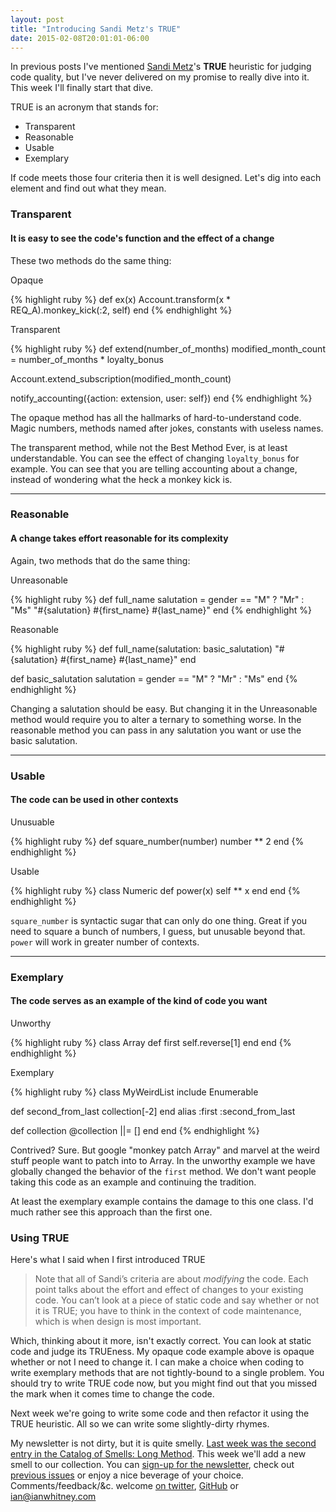 ```yaml
---
layout: post
title: "Introducing Sandi Metz's TRUE"
date: 2015-02-08T20:01:01-06:00
---
```


In previous posts I've mentioned [Sandi Metz](http://www.sandimetz.com/)'s **TRUE** heuristic for judging code quality, but I've never delivered on my promise to really dive into it. This week I'll finally start that dive.

TRUE is an acronym that stands for:

- Transparent
- Reasonable
- Usable
- Exemplary

If code meets those four criteria then it is well designed. Let's dig into each element and find out what they mean.

<!--break-->

### Transparent

#### It is easy to see the code's function and the effect of a change

These two methods do the same thing:

Opaque

{% highlight ruby %}
def ex(x)
  Account.transform(x * REQ_A).monkey_kick(:2, self)
end
{% endhighlight %}

Transparent

{% highlight ruby %}
def extend(number_of_months)
  modified_month_count = number_of_months * loyalty_bonus

  Account.extend_subscription(modified_month_count)

  notify_accounting({action: extension, user: self})
end
{% endhighlight %}

The opaque method has all the hallmarks of hard-to-understand code. Magic numbers, methods named after jokes, constants with useless names. 

The transparent method, while not the Best Method Ever, is at least understandable. You can see the effect of changing `loyalty_bonus` for example. You can see that you are telling accounting about a change, instead of wondering what the heck a monkey kick is.

-----

### Reasonable

#### A change takes effort reasonable for its complexity

Again, two methods that do the same thing:

Unreasonable

{% highlight ruby %}
def full_name
  salutation = gender == "M" ? "Mr" : "Ms"
  "#{salutation} #{first_name} #{last_name}"
end
{% endhighlight %}

Reasonable

{% highlight ruby %}
def full_name(salutation: basic_salutation)
  "#{salutation} #{first_name} #{last_name}"
end

def basic_salutation
  salutation = gender == "M" ? "Mr" : "Ms"
end
{% endhighlight %}

Changing a salutation should be easy. But changing it in the Unreasonable method would require you to alter a ternary to something worse.  In the reasonable method you can pass in any salutation you want or use the basic salutation.

-----

### Usable

#### The code can be used in other contexts

Unusuable

{% highlight ruby %}
def square_number(number)
  number ** 2
end
{% endhighlight %}

Usable

{% highlight ruby %}
class Numeric
  def power(x)
    self ** x
  end
end
{% endhighlight %}

`square_number` is syntactic sugar that can only do one thing. Great if you need to square a bunch of numbers, I guess, but unusable beyond that. `power` will work in greater number of contexts.

-----

### Exemplary

#### The code serves as an example of the kind of code you want


Unworthy

{% highlight ruby %}
class Array
  def first
    self.reverse[1]
  end
end
{% endhighlight %}


Exemplary

{% highlight ruby %}
class MyWeirdList
  include Enumerable

  def second_from_last
    collection[-2]
  end
  alias :first :second_from_last

  def collection
    @collection ||= []
  end
end
{% endhighlight %}

Contrived? Sure. But google "monkey patch Array" and marvel at the weird stuff people want to patch into to Array. In the unworthy example we have globally changed the behavior of the `first` method. We don't want people taking this code as an example and continuing the tradition.

At least the exemplary example contains the damage to this one class. I'd much rather see this approach than the first one.

### Using TRUE

Here's what I said when I first introduced TRUE

> Note that all of Sandi’s criteria are about *modifying* the code. Each point talks about the effort and effect of changes to your existing code. You can’t look at a piece of static code and say whether or not it is TRUE; you have to think in the context of code maintenance, which is when design is most important.

Which, thinking about it more, isn't exactly correct. You can look at static code and judge its TRUEness. My opaque code example above is opaque whether or not I need to change it. I can make a choice when coding to write exemplary methods that are not tightly-bound to a single problem. You should try to write TRUE code now, but you might find out that you missed the mark when it comes time to change the code.

Next week we're going to write some code and then refactor it using the TRUE heuristic. All so we can write some slightly-dirty rhymes.

My newsletter is not dirty, but it is quite smelly. [Last week was the second entry in the Catalog of Smells: Long Method](http://tinyletter.com/ianwhitney/letters/how-long-is-a-method). This week we'll add a new smell to our collection. You can [sign-up for the newsletter](http://tinyletter.com/ianwhitney/), check out [previous issues](http://tinyletter.com/ianwhitney/archive) or enjoy a nice beverage of your choice. Comments/feedback/&c. welcome [on twitter](https://twitter.com/iwhitney/), [GitHub](https://github.com/IanWhitney/designisrefactoring) or ian@ianwhitney.com
